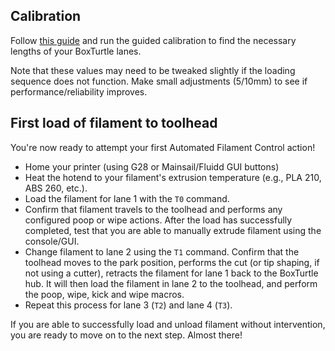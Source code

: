 ## Calibration

Follow [this guide](../../afc-klipper-add-on/installation/calibration.md) and run the guided calibration to find the 
necessary lengths of your BoxTurtle lanes.

Note that these values may need to be tweaked slightly if the loading sequence does not function. Make small
adjustments (5/10mm) to see if performance/reliability improves.

## First load of filament to toolhead

You're now ready to attempt your first Automated Filament Control action!

- Home your printer (using G28 or Mainsail/Fluidd GUI buttons)
- Heat the hotend to your filament's extrusion temperature (e.g., PLA 210, ABS 260, etc.).
- Load the filament for lane 1 with the `T0` command.
- Confirm that filament travels to the toolhead and performs any configured poop or wipe actions. After the load has
  successfully completed, test that you are able to manually extrude filament using the console/GUI.
- Change filament to lane 2 using the `T1` command. Confirm that the toolhead moves to the park position, performs the
  cut (or tip shaping, if not using a cutter), retracts the filament for lane 1 back to the BoxTurtle hub. It will then
  load the filament in lane 2 to the toolhead, and perform the poop, wipe, kick and wipe macros.
- Repeat this process for lane 3 (`T2`) and lane 4 (`T3`).

If you are able to successfully load and unload filament without intervention, you are ready to move on to the next
step. Almost there!